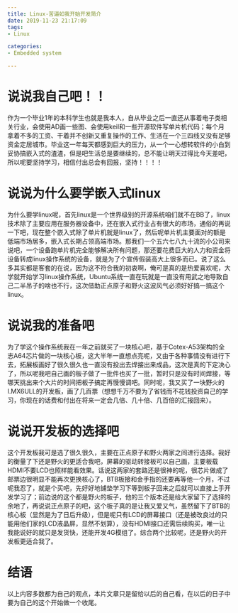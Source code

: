 ```yaml
---
title: Linux-苦逼如我开始开发简介
date: 2019-11-23 21:17:09
tags:
- Linux

categories:
- Embedded system

---
```


# 说说我自己吧！！
作为一个毕业1年的本科学生也就是我本人，自从毕业之后一直还从事着电子类相关行业，会使用AD画一些图、会使用keil和一些开源软件写单片机代码；每个月拿着不多的工资、干着并不创新又重复操作的工作、生活在一个三四线又没有足够资金定居城市。毕业这一年每天都感到巨大的压力，从一个一心想转软件的小白到妥协搞嵌入式的渣渣，但是吧生活总是要继续的，总不能让明天过得比今天差吧，所以呢要坚持学习，相信付出总会有回报，坚持！！！！

# 说说为什么要学嵌入式linux
为什么要学linux呢，首先linux是一个世界级别的开源系统咱们就不在BB了，linux技术除了主要应用在服务器设备中，还在嵌入式行业占有很大的市场，通俗的再说一下吧，现在整个嵌入式除了单片机就是linux了，然后呢单片机主要面对的额是低端市场居多，嵌入式长期占领高端市场。那我们一个五六七八九十流的小公司来说吧，一个设备跑单片机完全能够解决所有问题，那还要花费巨大的人力和资金将设备转成linux操作系统的设备，就是为了个宣传假装高大上很多而已。说了这么多其实都是客套的在说，因为这不符合我的初衷啊，俺可是真的是热爱喜欢呢，大学就开始学习linux操作系统，Ubuntu系统一直在玩就是一直没有用武之地导致自己二半吊子的啥也不行，这次借助正点原子和野火这波风气必须好好搞一搞这个linux。

# 说说我的准备吧
为了学这个操作系统我在一年之前就买了一块核心吧，基于Cotex-A53架构的全志A64芯片做的一块核心板，这大半年一直想点亮呢，又由于各种事情没有进行下去，拓展板画好了很久很久也一直没有投出去焊接出来成品，这次是真的下定决心了，所以呢我吧自己画的板子做了一批件也买了一批，暂时只是没有时间焊接，等哪天挑出来个大片的时间把板子搞定再慢慢调吧。同时呢，我又买了一块野火的I.MX6ULL的开发板，画了几百票（想想千万不要为了省钱而不花钱投资自己的学习，你现在的话费和付出在将来一定会几倍、几十倍、几百倍的汇报回来）。

# 说说开发板的选择吧
这个开发板我可是选了很久很久，主要在正点原子和野火两家之间进行选择。我好的衡量了下还是野火的更适合我吧，屏幕的驱动转接板可以自己画，主要板载HDMI不要LCD也照样能看效果。话说这两家的套路还是很神的呢，很芯片做成了邮票边很明显不能再次更换核心了，BTB板接和金手指的还要再等他一个月，不过呢我忍了，就是个买吧，先好好地铺垫学习下等到板子回来之后就可以直接上手开发学习了；前边说的这个都是野火的板子，他的三个版本还是给大家留下了选择的余地了，再说说正点原子的吧，这个板子真的是让我又爱又气，虽然留下了BTB的核心板（显然是为了日后升级），但是呢只有LCD的屏幕接口（还是被改良过的只能用他们家的LCD液晶屏，显然不划算），没有HDMI接口还需后续购买，唯一让我能说好的就只是发货快，还能开发4G模组了。综合两个比较呢，还是野火的开发板更适合我了。

# 结语
以上内容多数都为自己的观点，本片文章只是留给以后的自己看，在以后的日子中要为自己的这个开始做一个收尾。
